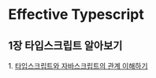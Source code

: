 # Effective Typescript

## 1장 타입스크립트 알아보기

1\. [타입스크립트와 자바스크립트의 관계 이해하기](https://github.com/juyeong-s/books_record/blob/main/Effective%20Typescript/1%EC%9E%A5/item-1.md)
